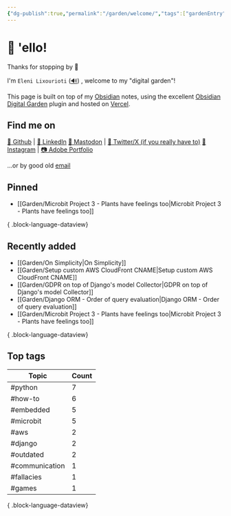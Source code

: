 ```yaml
---
{"dg-publish":true,"permalink":"/garden/welcome/","tags":["gardenEntry"],"created":"2024-03-01T16:32:39.719+01:00","updated":"2024-03-05T16:25:30.938+01:00"}
---
```


# 👋 'ello!

Thanks for stopping by 🙂

I'm `Eleni Lixourioti` ([🔊](https://namedrop.io/elenilixourioti)) , welcome to my "digital garden"!

This page is built on top of my [Obsidian](https://obsidian.md/) notes, using the excellent [Obsidian Digital Garden](https://dg-docs.ole.dev/) plugin and hosted on [Vercel](https://vercel.com).

## Find me on
[🤖 Github](https://github.com/Geekfish) |  [💼 LinkedIn](https://www.linkedin.com/in/%F0%9F%A4%96-eleni-lixourioti-07b88719/)
 [🐘 Mastodon](https://chaos.social/@eleni) | [🦃 Twitter/X (if you really have to)](https://twitter.com/geekfish_)
 [🤳 Instagram](https://www.instagram.com/geekfish/) | [📷 Adobe Portfolio](https://photos.eleni.co)

...or by good old [email](mailto:eleni.co@eleni.mozmail.com)
## Pinned
- [[Garden/Microbit Project 3 - Plants have feelings too\|Microbit Project 3 - Plants have feelings too]]

{ .block-language-dataview}
## Recently added
- [[Garden/On Simplicity\|On Simplicity]]
- [[Garden/Setup custom AWS CloudFront CNAME\|Setup custom AWS CloudFront CNAME]]
- [[Garden/GDPR on top of Django's model Collector\|GDPR on top of Django's model Collector]]
- [[Garden/Django ORM - Order of query evaluation\|Django ORM - Order of query evaluation]]
- [[Garden/Microbit Project 3 - Plants have feelings too\|Microbit Project 3 - Plants have feelings too]]

{ .block-language-dataview}
## Top tags
| Topic          | Count |
| -------------- | ----- |
| #python        | 7     |
| #how-to        | 6     |
| #embedded      | 5     |
| #microbit      | 5     |
| #aws           | 2     |
| #django        | 2     |
| #outdated      | 2     |
| #communication | 1     |
| #fallacies     | 1     |
| #games         | 1     |

{ .block-language-dataview}
